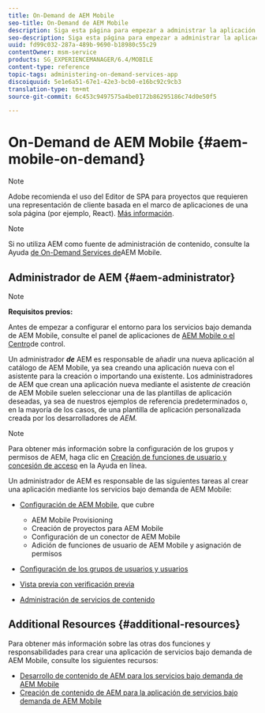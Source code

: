 ```yaml
---
title: On-Demand de AEM Mobile
seo-title: On-Demand de AEM Mobile
description: Siga esta página para empezar a administrar la aplicación de servicios bajo demanda de AEM Mobile. Ofrece una descripción general de las funciones y responsabilidades de un administrador de AEM para los servicios bajo demanda.
seo-description: Siga esta página para empezar a administrar la aplicación de servicios bajo demanda de AEM Mobile. Ofrece una descripción general de las funciones y responsabilidades de un administrador de AEM para los servicios bajo demanda.
uuid: fd99c032-287a-489b-9690-b18980c55c29
contentOwner: msm-service
products: SG_EXPERIENCEMANAGER/6.4/MOBILE
content-type: reference
topic-tags: administering-on-demand-services-app
discoiquuid: 5e1e6a51-67e1-42e3-bcb0-e16bc92c9cb3
translation-type: tm+mt
source-git-commit: 6c453c9497575a4be0172b86295186c74d0e50f5

---
```



# On-Demand de AEM Mobile {#aem-mobile-on-demand}

>[!NOTE]
>
>Adobe recomienda el uso del Editor de SPA para proyectos que requieren una representación de cliente basada en el marco de aplicaciones de una sola página (por ejemplo, React). [Más información](/help/sites-developing/spa-overview.md).

>[!NOTE]
>
>Si no utiliza AEM como fuente de administración de contenido, consulte la Ayuda [de On-Demand Services de](https://helpx.adobe.com/digital-publishing-solution/topics.html)AEM Mobile.

## Administrador de AEM {#aem-administrator}

>[!NOTE]
>
>**Requisitos previos:**
>
>Antes de empezar a configurar el entorno para los servicios bajo demanda de AEM Mobile, consulte el panel de aplicaciones de [AEM Mobile o el Centro](/help/mobile/mobile-apps-ondemand-application-dashboard.md)de control.

Un administrador ***de*** AEM es responsable de añadir una nueva aplicación al catálogo de AEM Mobile, ya sea creando una aplicación nueva con el asistente para la creación o importando una existente. Los administradores de AEM que crean una aplicación nueva mediante el asistente *de* creación de AEM Mobile suelen seleccionar una de las plantillas de aplicación deseadas, ya sea de nuestros ejemplos de referencia predeterminados o, en la mayoría de los casos, de una plantilla de aplicación personalizada creada por los desarrolladores de *AEM.*

>[!NOTE]
>
>Para obtener más información sobre la configuración de los grupos y permisos de AEM, haga clic en [Creación de funciones de usuario y concesión de acceso](https://helpx.adobe.com/digital-publishing-solution/help/account-admin-dps.html) en la Ayuda en línea.

Un administrador de AEM es responsable de las siguientes tareas al crear una aplicación mediante los servicios bajo demanda de AEM Mobile:

* [Configuración de AEM Mobile](/help/mobile/aem-mobile-setup.md), que cubre

   * AEM Mobile Provisioning
   * Creación de proyectos para AEM Mobile
   * Configuración de un conector de AEM Mobile
   * Adición de funciones de usuario de AEM Mobile y asignación de permisos

* [Configuración de los grupos de usuarios y usuarios](/help/mobile/aem-mobile-configure-users.md)
* [Vista previa con verificación previa](/help/mobile/aem-mobile-manage-ondemand-services.md)
* [Administración de servicios de contenido](/help/mobile/developing-content-services.md)

## Additional Resources {#additional-resources}

Para obtener más información sobre las otras dos funciones y responsabilidades para crear una aplicación de servicios bajo demanda de AEM Mobile, consulte los siguientes recursos:

* [Desarrollo de contenido de AEM para los servicios bajo demanda de AEM Mobile](/help/mobile/aem-mobile-on-demand.md)
* [Creación de contenido de AEM para la aplicación de servicios bajo demanda de AEM Mobile](/help/mobile/mobile-apps-ondemand.md)
